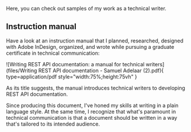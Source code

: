 Here, you can check out samples of my work as a technical writer.

##  Instruction manual

Have a look at an instruction manual that I planned, researched, designed with Adobe InDesign, organized, and wrote while pursuing a graduate certificate in technical communication:

![Writing REST API documentation: a manual for technical writers](files/Writing REST API documentation - Samuel Adelaar (2).pdf){ type=application/pdf style="width:75%;height:75vh" }

As its title suggests, the manual introduces technical writers to developing REST API documentation.

Since producing this document, I've honed my skills at writing in a plain language style. At the same time, I recognize that what's paramount in technical communication is that a document should be written in a way that's tailored to its intended audience.